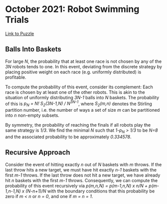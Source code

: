 October 2021: Robot Swimming Trials
===================================

[Link to Puzzle](https://www.janestreet.com/puzzles/robot-swimming-trials-index/ "Oct 2021: Robot Swimming Trials")

Balls Into Baskets
------------------

For large *N*, the probability that at least one race is not chosen by any of the *3N* robots tends to one.
In this event, deviating from the discrete strategy by placing positive weight on each race (e.g. uniformly distributed) is profitable.

To compute the probability of this event, consider its complement:
Each race is chosen by at least one of the other robots.
This is akin to the situation of uniformly distributing *3N-1* balls into *N* baskets.
The probability of this is *p<sub>N</sub> = N! S<sub>2</sub>(3N-1,N) / N<sup>3N-1</sup>*, where *S<sub>2</sub>(m,n)* denotes the Stirling partition number, i.e. the number of ways a set of size *m* can be partitioned into *n* non-empty subsets.

By symmetry, the probability of reaching the finals if all robots play the same strategy is *1/3*.
We find the minimal *N* such that *1-p<sub>N</sub> > 1/3* to be *N=8* and the associated probability to be approximately *0.334578*.

Recursive Approach
------------------

Consider the event of hitting exactly *n* out of *N* baskets with *m* throws.
If the last throw hits a new target, we must have hit exactly *n-1* baskets with the first *m-1* throws.
If the last throw does not hit a new target, we have already hit *n* baskets with the first *m-1* throws.
Consequently, we can compute the probability of this event recursively via *p(m,n,N) = p(m-1,n,N) x n/N + p(m-1,n-1,N) x (N-n+1)/N* with the boundary conditions that this probability be zero if *m < n* or *n = 0*, and one if *m = n = 1*.

